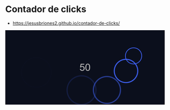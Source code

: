 # Contador de clicks

* https://jesusbriones2.github.io/contador-de-clicks/

![screenshot of the page](screenshot.png "screenshot")
